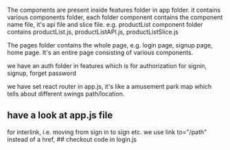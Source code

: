 The components are present inside features folder in app folder. it contains various components folder, each folder component contains the component name file, it's api file and slice file. e.g. productList component folder contains productList.js, productListAPI.js, productListSlice.js

The pages folder contains the whole page, e.g. login page, signup page, home page. It's an entire page consisting of various components.

we have an auth folder in features which is for authorization for signin, signup, forget password

we have set react router in app.js, it's like a amusement park map which tells about different swings path/location.
## have a look at app.js file

for interlink, i.e. moving from sign in to sign etc. we use link to="/path" instead of a href, ## checkout code in login.js